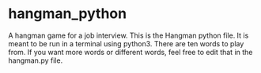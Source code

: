 # hangman_python
A hangman game for a job interview.
This is the Hangman python file. It is meant to be run in a terminal using python3. There are ten words to play from. If you want more words or different words, feel free to edit that in the hangman.py file.
